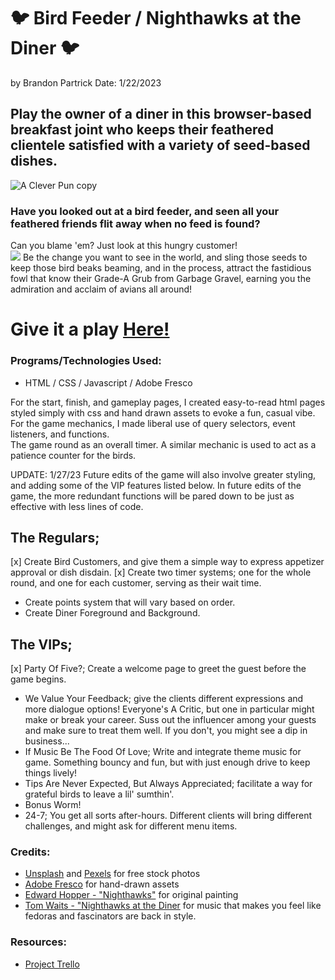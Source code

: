 # 🐦 Bird Feeder / Nighthawks at the Diner 🐦

by Brandon Partrick
Date: 1/22/2023

## Play the owner of a diner in this browser-based breakfast joint who keeps their feathered clientele satisfied with a variety of seed-based dishes.

![A Clever Pun copy](https://user-images.githubusercontent.com/118389811/213970983-72008fb2-0f36-405e-b625-785c45e6f9e8.jpg)

### Have you looked out at a bird feeder, and seen all your feathered friends flit away when no feed is found?

Can you blame 'em? Just look at this hungry customer!  
![](https://images.unsplash.com/photo-1529570058547-733204bf87e5?ixlib=rb-4.0.3&ixid=MnwxMjA3fDB8MHxwaG90by1wYWdlfHx8fGVufDB8fHx8&auto=format&fit=crop&w=2862&q=80)
Be the change you want to see in the world, and sling those seeds to keep those bird beaks beaming, and in the process, attract the fastidious fowl that know their Grade-A Grub from Garbage Gravel, earning you the admiration and acclaim of avians all around!

# Give it a play [Here!](https://bird-feeder.surge.sh/)

### Programs/Technologies Used:

- HTML / CSS / Javascript / Adobe Fresco 

For the start, finish, and gameplay pages, I created easy-to-read html pages styled simply with css and hand drawn assets to evoke a fun, casual vibe.
For the game mechanics, I made liberal use of query selectors, event listeners, and functions.  
The game round as an overall timer.  A similar mechanic is used to act as a patience counter for the birds. 

UPDATE: 1/27/23
Future edits of the game will also involve greater styling, and adding some of the VIP features listed below.
In future edits of the game, the more redundant functions will be pared down to be just as effective with less lines of code.

## The Regulars;

[x] Create Bird Customers, and give them a simple way to express appetizer approval or dish disdain.
[x] Create two timer systems; one for the whole round, and one for each customer, serving as their wait time.
- Create points system that will vary based on order.
- Create Diner Foreground and Background.

## The VIPs;

[x] Party Of Five?; Create a welcome page to greet the guest before the game begins.
- We Value Your Feedback; give the clients different expressions and more dialogue options!
  Everyone's A Critic, but one in particular might make or break your career. Suss out the influencer among your guests and make sure to treat them well. If you don't, you might see a dip in business...
- If Music Be The Food Of Love; Write and integrate theme music for game. Something bouncy and fun, but with just enough drive to keep things lively!
- Tips Are Never Expected, But Always Appreciated; facilitate a way for grateful birds to leave a lil' sumthin'.
- Bonus Worm!
- 24-7; You get all sorts after-hours. Different clients will bring different challenges, and might ask for different menu items.

### Credits:

- [Unsplash](https://unsplash.com/) and [Pexels](https://www.pexels.com/) for free stock photos
- [Adobe Fresco](https://www.adobe.com/products/fresco.html) for hand-drawn assets
- [Edward Hopper - "Nighthawks"](https://www.artic.edu/artworks/111628/nighthawks) for original painting
- [Tom Waits - "Nighthawks at the Diner](https://open.spotify.com/album/5ejL5NoRtasMA1e3znuIlQ?si=ntEJ3UHOQqy23GxJnSqsYg) for music that makes you feel like fedoras and fascinators are back in style.

### Resources:

- [Project Trello](https://trello.com/b/WmTPwUX4/bird-feeder-nighthawks-at-the-diner)
